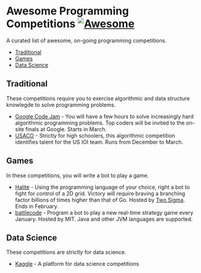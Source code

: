 # Awesome Programming Competitions [![Awesome](https://cdn.rawgit.com/sindresorhus/awesome/d7305f38d29fed78fa85652e3a63e154dd8e8829/media/badge.svg)](https://github.com/sindresorhus/awesome)

A curated list of awesome, on-going programming competitions. 

- [Traditional](#traditional)
- [Games](#games)
- [Data Science](#data-science)

## Traditional 

These competitions require you to exercise algorithmic and data structure knowlegde to solve programming problems.

* [Google Code Jam](https://code.google.com/codejam/) - You will have a few hours to solve increasingly hard algorithmic programming problems. Top coders will be invited to the on-site finals at Google. Starts in March.
* [USACO](http://usaco.org) - Strictly for high schoolers, this algorithmic competition identifies talent for the US IOI team. Runs from December to March. 

## Games 

In these competitions, you will write a bot to play a game.

* [Halite](https://halite.io) -  Using the programming language of your choice, right a bot to fight for control of a 2D grid. Victory will require braving a branching factor billions of times higher than that of Go. Hosted by [Two Sigma](https://www.twosigma.com/). Ends in February.
* [battlecode](https://www.battlecode.org/) - Program a bot to play a new real-time strategy game every January. Hosted by MIT. Java and other JVM languages are supported.

## Data Science 

These competitions are strictly for data science.

* [Kaggle](https://www.kaggle.com/) - A platform for data science competitions 

